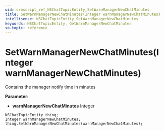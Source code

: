 ```yaml
---
uid: crmscript_ref_NSChatTopicEntity_SetWarnManagerNewChatMinutes
title: SetWarnManagerNewChatMinutes(Integer warnManagerNewChatMinutes)
intellisense: NSChatTopicEntity.SetWarnManagerNewChatMinutes
keywords: NSChatTopicEntity, GetWarnManagerNewChatMinutes
so.topic: reference
---
```


# SetWarnManagerNewChatMinutes(Integer warnManagerNewChatMinutes)

Contains the manager notify time in minutes

**Parameter:** 
* **warnManagerNewChatMinutes** Integer

```crmscript
NSChatTopicEntity thing;
Integer warnManagerNewChatMinutes;
thing.SetWarnManagerNewChatMinutes(warnManagerNewChatMinutes);
```

